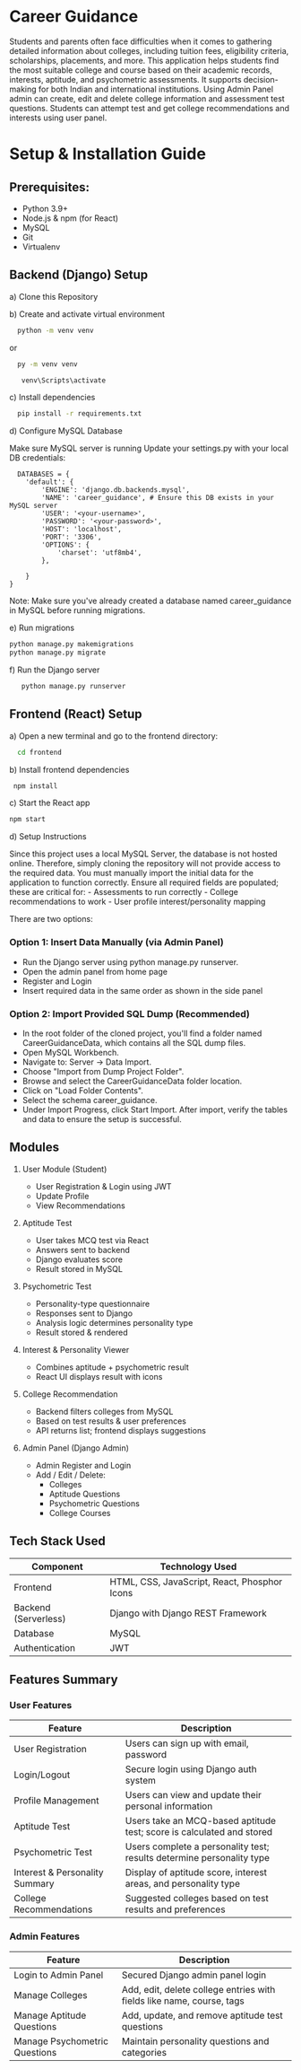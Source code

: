 # Career Guidance

Students and parents often face difficulties when it comes to gathering detailed information about colleges, including tuition fees, eligibility criteria, scholarships, placements, and more. This application helps students find the most suitable college and course based on their academic records, interests, aptitude, and psychometric assessments. It supports decision-making for both Indian and international institutions. Using Admin Panel admin can create, edit and delete college information and assessment test questions. Students can attempt test and get college recommendations and interests using user panel.

#  Setup & Installation Guide
## Prerequisites:
- Python 3.9+ 
- Node.js & npm (for React) 
- MySQL 
- Git 
- Virtualenv
  
## Backend (Django) Setup

  a)  Clone this Repository
  
  b)  Create and activate virtual environment
    
  ```bash
    python -m venv venv
  ```
  or
  ```bash
    py -m venv venv
  ```

 ```bash
    venv\Scripts\activate
  ```

 c)  Install dependencies
 
  ```bash
    pip install -r requirements.txt 
  ```
    
 d) Configure MySQL Database 

   Make sure MySQL server is running 
   Update your settings.py with your local DB credentials: 
   
  ```
    DATABASES = { 
      'default': { 
          'ENGINE': 'django.db.backends.mysql', 
          'NAME': 'career_guidance', # Ensure this DB exists in your  MySQL server 
          'USER': '<your-username>', 
          'PASSWORD': '<your-password>', 
          'HOST': 'localhost', 
          'PORT': '3306', 
          'OPTIONS': { 
              'charset': 'utf8mb4', 
          }, 
   
      } 
  }
  ```

  Note: Make sure you've already created a database named career_guidance in MySQL before running migrations. 

  e) Run migrations 
  ```bash
  python manage.py makemigrations 
  python manage.py migrate
  ```
  f) Run the Django server 
  
   ```bash
      python manage.py runserver
   ```

  ## Frontend (React) Setup
  
  a) Open a new terminal and go to the frontend directory:
   
  ```bash
    cd frontend 
  ```
  b) Install frontend dependencies
  
   ```bash
    npm install 
   ```
  c) Start the React app 

  ```bash
  npm start
  ```

  d) Setup Instructions 

  Since this project uses a local MySQL Server, the database is not hosted online. Therefore, simply cloning the repository will not provide access to the required data. You must manually import the initial data for the application to function correctly. Ensure all required fields are populated; these are critical for: 
    - Assessments to run correctly 
    - College recommendations to work 
    - User profile interest/personality mapping 

  There are two options: 
  ### Option 1: Insert Data Manually (via Admin Panel)
  
  - Run the Django server using python manage.py runserver. 
  - Open the admin panel from home page 
  - Register and Login 
  - Insert required data in the same order as shown in the side panel

  ### Option 2: Import Provided SQL Dump (Recommended) 
  - In the root folder of the cloned project, you'll find a folder named CareerGuidanceData, which contains all the SQL dump files.
  - Open MySQL Workbench.
  - Navigate to: Server → Data Import.
  - Choose "Import from Dump Project Folder".
  - Browse and select the CareerGuidanceData folder location.
  - Click on "Load Folder Contents".
  - Select the schema career_guidance.
  - Under Import Progress, click Start Import.
After import, verify the tables and data to ensure the setup is successful.

  ## Modules 
  
  1. User Module (Student)
     
     - User Registration & Login using JWT
     - Update Profile
     - View Recommendations
       
  2. Aptitude Test
     
     - User takes MCQ test via React
     - Answers sent to backend 
     - Django evaluates score 
     - Result stored in MySQL
       
  3. Psychometric Test
     
     - Personality-type questionnaire
     - Responses sent to Django
     - Analysis logic determines personality type
     - Result stored & rendered
       
  4. Interest & Personality Viewer
     
     - Combines aptitude + psychometric result
     - React UI displays result with icons
       
  5. College Recommendation
     
     - Backend filters colleges from MySQL
     - Based on test results & user preferences
     - API returns list; frontend displays suggestions
       
  6. Admin Panel (Django Admin)
     
     - Admin Register and Login
     - Add / Edit / Delete:
         - Colleges
         - Aptitude Questions
         - Psychometric Questions
         - College Courses
           
  ## Tech Stack Used
  
  | Component            | Technology Used                              |
  | -------------------- | -------------------------------------------- |
  | Frontend             | HTML, CSS, JavaScript, React, Phosphor Icons |
  | Backend (Serverless) | Django with Django REST Framework            |
  | Database             | MySQL                                        |
  | Authentication       | JWT                                          |

  ## Features Summary

  ### User Features
  
  | Feature                        | Description                                                           |
  | ------------------------------ | --------------------------------------------------------------------- |
  | User Registration              | Users can sign up with email, password                                |
  | Login/Logout                   | Secure login using Django auth system                                 |
  | Profile Management             | Users can view and update their personal information                  |
  | Aptitude Test                  | Users take an MCQ-based aptitude test; score is calculated and stored |
  | Psychometric Test              | Users complete a personality test; results determine personality type |
  | Interest & Personality Summary | Display of aptitude score, interest areas, and personality type       |
  | College Recommendations        | Suggested colleges based on test results and preferences              |

  ### Admin Features

  | Feature                       | Description                                                           |
  | ----------------------------- | --------------------------------------------------------------------- |
  | Login to Admin Panel          | Secured Django admin panel login                                      |
  | Manage Colleges               | Add, edit, delete college entries with fields like name, course, tags |
  | Manage Aptitude Questions     | Add, update, and remove aptitude test questions                       |
  | Manage Psychometric Questions | Maintain personality questions and categories                         |

  

